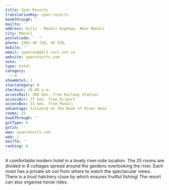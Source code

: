 ```yaml
---
title: Span Resorts
translationKey: span-resorts
bookthrough: ''
mailto: ''
address: Kullu - Manali Highway  Near Manali
city: Manali
postalcode: '  '
phone: 1902-40 138, 40 538,
mobile: ''
email: spanres@del3.vsnl.net.in
website: spanresorts.com
note: ''
type: hotel
category:
  - H
showHotel: 1
starCategory: 0
checkout: 10.00 a.m.
accessRail: 300 kms. from Railway Station
accessAir: 37 kms. from Airport
accessBus: 15 kms. from Manali
advantage: Situated on the Bank of River Beas
rooms: 25
bookThrough: ''
gstType: 0
gstin: ''
www: spanresorts.com
web: 1
mailTo: ''
ranking: 0
---
```







A comfortable modern hotel in a lovely river-side location. The 25 rooms are divided in 8 cottages spread around the gardens overlooking the river. Each room has a private sit-out from where to watch the spectacular views. There is a trout hatchery close by which ensures fruitful fishing! The resort can also organise horse rides.
